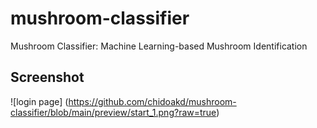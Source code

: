 # mushroom-classifier
Mushroom Classifier: Machine Learning-based Mushroom Identification


## Screenshot
![login page] (https://github.com/chidoakd/mushroom-classifier/blob/main/preview/start_1.png?raw=true)
